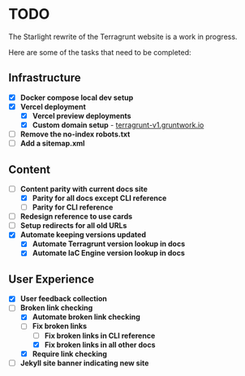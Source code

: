 # TODO

The Starlight rewrite of the Terragrunt website is a work in progress.

Here are some of the tasks that need to be completed:

## Infrastructure
- [x] **Docker compose local dev setup**
- [x] **Vercel deployment**
  - [x] **Vercel preview deployments**
  - [x] **Custom domain setup** - [terragrunt-v1.gruntwork.io](https://terragrunt-v1.gruntwork.io)
- [ ] **Remove the no-index robots.txt**
- [ ] **Add a sitemap.xml**

## Content
- [ ] **Content parity with current docs site**
  - [x] **Parity for all docs except CLI reference**
  - [ ] **Parity for CLI reference**
- [ ] **Redesign reference to use cards**
- [ ] **Setup redirects for all old URLs**
- [x] **Automate keeping versions updated**
  - [x] **Automate Terragrunt version lookup in docs**
  - [x] **Automate IaC Engine version lookup in docs**

## User Experience
- [x] **User feedback collection**
- [ ] **Broken link checking**
  - [x] **Automate broken link checking**
  - [ ] **Fix broken links**
    - [ ] **Fix broken links in CLI reference**
    - [x] **Fix broken links in all other docs**
  - [x] **Require link checking**
- [ ] **Jekyll site banner indicating new site**
